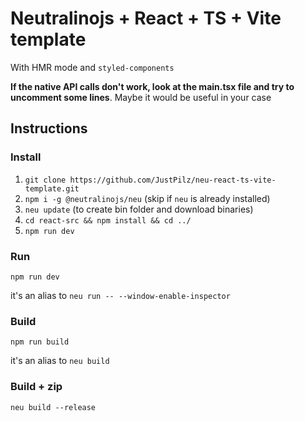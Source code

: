 # Neutralinojs + React + TS + Vite template

With HMR mode and `styled-components`

**If the native API calls don't work, look at the main.tsx file and try to uncomment some lines**. Maybe it would be useful in your case

## Instructions

### Install

1. `git clone https://github.com/JustPilz/neu-react-ts-vite-template.git`
2. `npm i -g @neutralinojs/neu` (skip if `neu` is already installed)
3. `neu update` (to create bin folder and download binaries)
4. `cd react-src && npm install && cd ../`
5. `npm run dev`

### Run

```
npm run dev
```

it's an alias to `neu run -- --window-enable-inspector`

### Build

```
npm run build
```

it's an alias to `neu build`

### Build + zip

```
neu build --release
```
